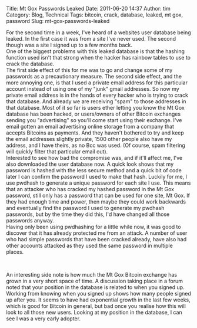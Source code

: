 Title: Mt Gox Passwords Leaked
Date: 2011-06-20 14:37
Author: tim
Category: Blog, Technical
Tags: bitcoin, crack, database, leaked, mt gox, password
Slug: mt-gox-passwords-leaked

For the second time in a week, I've heard of a websites user database
being leaked. In the first case it was from a site I've never used. The
second though was a site I signed up to a few months back.  
One of the biggest problems with this leaked database is that the
hashing function used isn't that strong when the hacker has rainbow
tables to use to crack the database.  
The first side effect of this for me was to go and change some of my
passwords as a precautionary measure. The second side effect, and the
more annoying one, is that I used a private email address for this
particular account instead of using one of my "junk" gmail addresses. So
now my private email address is in the hands of every hacker who is
trying to crack that database. And already we are receiving "spam" to
those addresses in that database. Most of it so far is users ether
letting you know the Mt Gox database has been hacked, or users/owners of
other Bitcoin exchanges sending you "advertising" so you'll come start
using their exchange. I've email gotten an email advertising online
storage from a company that accepts Bitcoins as payments. And they
haven't bothered to try and keep the email addresses slightly private,
1500 other people also have my address, and I have theirs, as no Bcc was
used. (Of course, spam filtering will quickly filter that particular
email out).  
Interested to see how bad the compromise was, and if it'll affect me,
I've also downloaded the user database now. A quick look shows that my
password is hashed with the less secure method and a quick bit of code
later I can confirm the password I used to make that hash. Luckily for
me, I use pwdhash to generate a unique password for each site I use.
This means that an attacker who has cracked my hashed password in the Mt
Gox password, still only has a password that can be used for one site,
Mt Gox. If they had enough time and power, then maybe they could work
backwards and eventually find the password I used to generate my pwdhash
passwords, but by the time they did this, I'd have changed all those
passwords anyway.  
Having only been using pwdhashing for a little while now, it was good
to discover that it has already protected me from an attack. A number of
user who had simple passwords that have been cracked already, have also
had other accounts attacked as they used the same password in multiple
places.

 

An interesting side note is how much the Mt Gox Bitcoin exchange has
grown in a very short space of time. A discussion taking place in a
forum noted that your position in the database is related to when you
signed up. Working from knowing when you signed up shows how many people
signed up after you. It seems to have had exponential growth in the last
few weeks, which is good for Bitcoin in general, but bad once you
realise how this will look to all those new users. Looking at my
position in the database, I can see I was a very early adopter.

 

